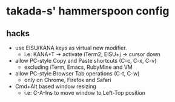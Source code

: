 # takada-s' hammerspoon config

## hacks
- use EISU/KANA keys as virtual new modifier.
  - i.e: KANA+T -> activate iTerm2, EISU+j -> cursor down
- allow PC-style Copy and Paste shortcuts (C-c, C-x, C-v)
  - excluding iTerm, Emacs, RubyMine and VM
- allow PC-style Browser Tab operations (C-t, C-w)
  - only on Chrome, Firefox and Safari
- Cmd+Alt based window resizing
  - i.e: C-A-Ins to move window to Left-Top position

